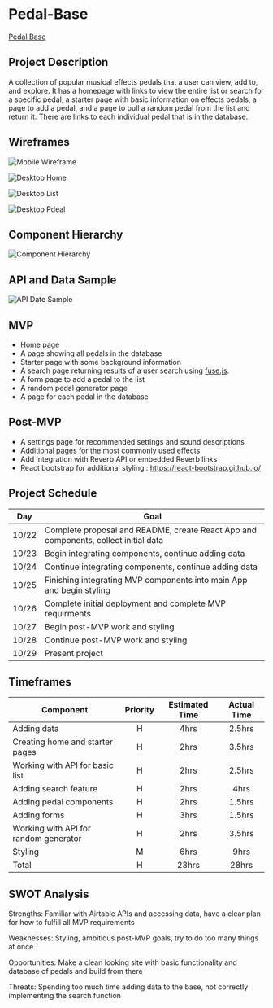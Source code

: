# Pedal-Base

[Pedal Base](https://pedal-base.netlify.app/)

## Project Description

A collection of popular musical effects pedals that a user can view, add to, and explore. It has a homepage with links to view the entire list or search for a specific pedal, a starter page with basic information on effects pedals, a page to add a pedal, and a page to pull a random pedal from the list and return it. There are links to each individual pedal that is in the database.

## Wireframes
![Mobile Wireframe](assets/wireframe-mobile.png)

![Desktop Home](assets/wireframe-home.png)

![Desktop List](assets/wireframe-list.png)

![Desktop Pdeal](assets/wireframe-pedal.png)

## Component Hierarchy
![Component Hierarchy](assets/component-hierarchy.png)

## API and Data Sample

![API Date Sample](assets/postman-snippet.png)

## MVP

- Home page
- A page showing all pedals in the database
- Starter page with some background information
- A search page returning results of a user search using [fuse.js](https://fusejs.io/).
- A form page to add a pedal to the list
- A random pedal generator page
- A page for each pedal in the database

## Post-MVP

- A settings page for recommended settings and sound descriptions
- Additional pages for the most commonly used effects
- Add integration with Reverb API or embedded Reverb links
- React bootstrap for additional styling : https://react-bootstrap.github.io/

## Project Schedule

Day | Goal 
--- | --- 
10/22 | Complete proposal and README, create React App and components, collect initial data
10/23 | Begin integrating components, continue adding data
10/24 | Continue integrating components, continue adding data
10/25 | Finishing integrating MVP components into main App and begin styling
10/26 | Complete initial deployment and complete MVP requirments
10/27 | Begin post-MVP work and styling
10/28 | Continue post-MVP work and styling
10/29 | Present project

## Timeframes

| Component | Priority | Estimated Time | Actual Time |
| --- | :---: |  :---: | :---: |
| Adding data | H | 4hrs| 2.5hrs |
| Creating home and starter pages | H | 2hrs| 3.5hrs |
| Working with API for basic list| H | 2hrs| 2.5hrs |
| Adding search feature | H | 2hrs| 4hrs |
| Adding pedal components| H | 2hrs| 1.5hrs |
| Adding forms | H | 3hrs| 1.5hrs |
| Working with API for random generator| H | 2hrs| 3.5hrs |
| Styling | M | 6hrs| 9hrs |
| Total | H | 23hrs| 28hrs |



## SWOT Analysis

Strengths: Familiar with Airtable APIs and accessing data, have a clear plan for how to fulfill all MVP requirements

Weaknesses: Styling, ambitious post-MVP goals, try to do too many things at once

Opportunities: Make a clean looking site with basic functionality and database of pedals and build from there

Threats: Spending too much time adding data to the base, not correctly implementing the search function
